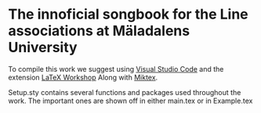 # The innoficial songbook for the Line associations at Mäladalens University
To compile this work we suggest using [Visual Studio Code](https://code.visualstudio.com/) and the extension [LaTeX Workshop](https://github.com/James-Yu/LaTeX-Workshop) Along with [Miktex](https://miktex.org/download).

Setup.sty contains several functions and packages used throughout the work. The important ones are shown off in either main.tex or in Example.tex
